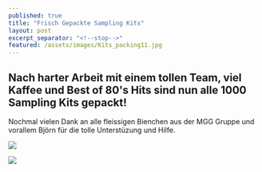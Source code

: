 ```yaml
---
published: true
title: "Frisch Gepackte Sampling Kits"
layout: post
excerpt_separator: "<!--stop-->"
featured: /assets/images/Kits_packing11.jpg
---
```

## Nach harter Arbeit mit einem tollen Team, viel Kaffee und Best of 80's Hits sind nun alle 1000 Sampling Kits gepackt!

Nochmal vielen Dank an alle fleissigen Bienchen aus der MGG Gruppe und vorallem Björn für die tolle Unterstüzung und Hilfe.


![]({{site.baseurl}}//assets/images/Kits_Packing7.jpg)

![]({{site.baseurl}}//assets/images/Kits_packing5jpg)
